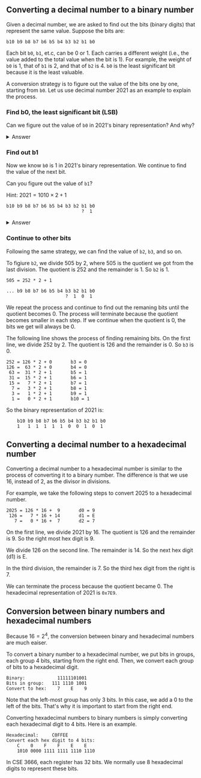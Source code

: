 ## Converting a decimal number to a binary number 

Given a decimal number, we are asked to find out the bits (binary digits) that
represent the same value. Suppose the bits are:

```
b10 b9 b8 b7 b6 b5 b4 b3 b2 b1 b0
```

Each bit `b0`, `b1`, et.c, can be 0 or 1. Each carries a different weight
(i.e., the value added to the total value when the bit is 1). For example, the
weight of `b0` is 1, that of `b1` is 2, and that of `b2` is 4.  `b0` is the
least significant bit because it is the least valuable. 

A conversion strategy is to figure out the value of the bits one by one,
starting from `b0`. Let us use decimal number 2021 as an example to explain the
process. 

### Find b0, the least significant bit (LSB)

Can we figure out the value of `b0` in 2021's binary representation? And why? 

<details><summary>Answer</summary>

`b0` is 1. 

We divide 2021 by 2. The quotient is 1010 and the remainder is 1.

$$2021 = 1010 \times 2 + 1$$

Notice that the values carried by other bits `b1`, `b2`, etc., are divisible by 2.

</details>

### Find out b1

Now we know `b0` is 1 in 2021's binary representation. We continue to find the
value of the next bit. 

Can you figure out the value of `b1`? 

Hint: $2021 = 1010 \times 2 + 1$

```
b10 b9 b8 b7 b6 b5 b4 b3 b2 b1 b0
                            ?  1  
```

<details><summary>Answer</summary>

If we remove the right most digit in a decimal number, we divide the number by
10.  For example, if we remove the right most digit in decimal number 1234, we
get 123, whcih is `1234 // 10`, where `//` denotes integer division. 

Similarly, when we remove a bit at the right end of a binary number, we divide
the number by 2 (using integer division). If we remove `b0` in 2021's binary
representation, the remaining bits denote value 1010, which is `2021 // 2`. 

The following bits represent 2021 (although we only know `b0` is 1).

```
b10 b9 b8 b7 b6 b5 b4 b3 b2 b1 b0
                            ?  1
```

After removing `b0`, the following bits represent 1010.

```
b10 b9 b8 b7 b6 b5 b4 b3 b2 b1
                            ? 
```

`b1` is the right most bit in 1010's binary representation. To find its 
value, we divide 1010 by 2. 
        
    1010 % 2 = 0
    1010 // 2 = 505
    1010 = 505 * 2 + 0

The quotient is 505 and the remainder is 0. So the right-most bit of 1010's
binary representation is 0. Therefore, `b1` in 2021's representation is 0. 


```
... b9 b8 b7 b6 b5 b4 b3 b2 b1 b0
                         ?  0  1  
```

</details>

### Continue to other bits

Following the same strategy, we can find the value of `b2`, `b3`, and so on. 

To figiure `b2`, we divide 505 by 2, where 505 is the quotient we got from the last division. 
The quotient is 252 and the remainder is 1. So `b2` is 1. 

    505 = 252 * 2 + 1

```
... b9 b8 b7 b6 b5 b4 b3 b2 b1 b0
                      ?  1  0  1  
```

We repeat the process and continue to find out the remaning bits until the
quotient becomes 0. The process will terminate because the quotient becomes
smaller in each step. If we continue when the quotient is 0, the bits we get
will always be 0.

The following line shows the process of finding remaining bits. On the first
line, we divide 252 by 2. The quotient is 126 and the remainder is 0.  So `b3`
is 0.  

```
252 = 126 * 2 + 0       b3 = 0 
126 =  63 * 2 + 0       b4 = 0
 63 =  31 * 2 + 1       b5 = 1
 31 =  15 * 2 + 1       b6 = 1
 15 =   7 * 2 + 1       b7 = 1
  7 =   3 * 2 + 1       b8 = 1
  3 =   1 * 2 + 1       b9 = 1
  1 =   0 * 2 + 1       b10 = 1
```

So the binary representation of 2021 is: 

```
    b10 b9 b8 b7 b6 b5 b4 b3 b2 b1 b0
    1   1  1  1  1  1  0  0  1  0  1  
```

## Converting a decimal number to a hexadecimal number

Converting a decimal number to a hexadecimal number is similar to the process
of converting it to a binary number. The difference is that we use 16, instead
of 2, as the divisor in divisions.

For example, we take the following steps to convert 2025 to a hexadecimal
number. 

```
2025 = 126 * 16 +  9       d0 = 9
 126 =   7 * 16 + 14       d1 = E  
   7 =   0 * 16 +  7       d2 = 7 
```

On the first line, we divide 2021 by 16. The quotient is 126 and the
remainder is 9. So the right most hex digit is 9. 

We divide 126 on the second line. The remainder is 14. So the next hex digit
(d1) is E. 

In the third division, the remainder is 7. So the third hex digit from the right is 7. 

We can terminate the process because the quotient became 0. The hexadecimal
representation of 2021 is `0x7E9`.

## Conversion between binary numbers and hexadecimal numbers

Because $16 = 2^4$, the conversion between binary and hexadecimal numbers are
much eaiser. 

To convert a binary number to a hexadecimal number, we put bits in groups, each
group 4 bits, starting from the right end. Then, we convert each group of bits
to a hexadecimal digit.

```
Binary:            11111101001  
Bits in group:   111 1110 1001
Convert to hex:    7    E    9
```

Note that the left-most group has only 3 bits. In this case, we add a 0 to the
left of the bits. That's why it is important to start from the right end.

Converting hexadecimal numbers to binary numbers is simply converting each
hexadecimal digit to 4 bits.  Here is an example.

```
Hexadecimal:     C0FFEE
Convert each hex digit to 4 bits:    
    C    0    F    F    E    E   
    1010 0000 1111 1111 1110 1110
```

In CSE 3666, each register has 32 bits. We normally use 8 hexadecimal digits to
represent these bits.
